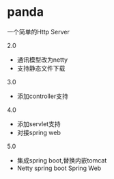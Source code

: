 # panda
一个简单的Http Server

2.0 
* 通讯模型改为netty
* 支持静态文件下载

3.0
* 添加controller支持


4.0
* 添加servlet支持
* 对接spring web

5.0
* 集成spring boot,替换内嵌tomcat
* Netty spring boot Spring Web